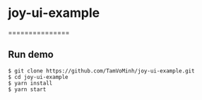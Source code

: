 # joy-ui-example
===============


## Run demo
```shell
$ git clone https://github.com/TamVoMinh/joy-ui-example.git
$ cd joy-ui-example
$ yarn install
$ yarn start
```


